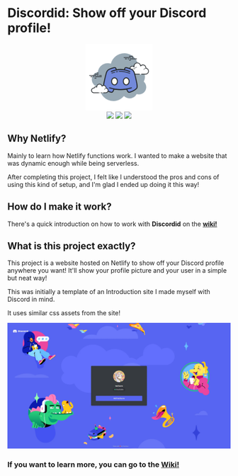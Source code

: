 # Discordid: Show off your Discord profile!

<p align="center">
  <img src="media/logo.webp" width="150px" /><br/>
  <img src="https://img.shields.io/github/license/taichikuji/discordid?color=FF3351&logo=github" />
  <img src="https://img.shields.io/github/commit-activity/w/taichikuji/discordid?label=commits&logo=github" />
  <img src="https://api.netlify.com/api/v1/badges/cc02749a-5b20-4e02-9b61-bee31ee565cd/deploy-status" />
</p>

## Why Netlify?

Mainly to learn how Netlify functions work. I wanted to make a website that was dynamic enough while being serverless.

After completing this project, I felt like I understood the pros and cons of using this kind of setup, and I'm glad I ended up doing it this way!

## How do I make it work?

There's a quick introduction on how to work with **Discordid** on the **[wiki!](https://github.com/taichikuji/discordid/wiki)**

## What is this project exactly?

This project is a website hosted on Netlify to show off your Discord profile anywhere you want! It'll show your profile picture and your user in a simple but neat way!

This was initially a template of an Introduction site I made myself with Discord in mind.

It uses similar css assets from the site!

![This is how the site looks!](media/preview.webp)

### If you want to learn more, you can go to the [Wiki!](https://github.com/taichikuji/discordid/wiki)